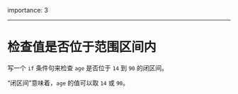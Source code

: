 importance: 3

---

# 检查值是否位于范围区间内

写一个 `if` 条件句来检查 `age` 是否位于 `14` 到 `90` 的闭区间。

“闭区间”意味着，`age` 的值可以取 `14` 或 `90`。
